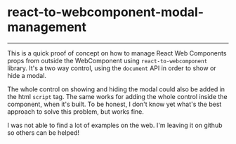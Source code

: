 # react-to-webcomponent-modal-management

-----

This is a quick proof of concept on how to manage React Web Components props from outside the WebComponent using `react-to-webcomponent` library. It's a two way control, using the `document` API in order to show or hide a modal.

The whole control on showing and hiding the modal could also be added in the html `script` tag. The same works for adding the whole control inside the component, when it's built. To be honest, I don't know yet what's the best approach to solve this problem, but works fine.

I was not able to find a lot of examples on the web. I'm leaving it on github so others can be helped!
